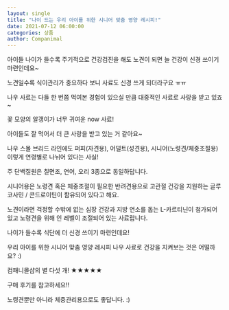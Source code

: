 ```yaml
---
layout: single
title: "나이 드는 우리 아이를 위한 시니어 맞춤 영양 레시피!"
date: 2021-07-12 06:00:00
categories: 상품
author: Companimal
---
```


아이들 나이가 들수록 주기적으로 건강검진을 해도 노견이 되면 늘 건강이 신경 쓰이기 마련인데요~

노견일수록 식이관리가 중요하다 보니 사료도 신경 쓰게 되더라구요 ㅠㅠ

나우 사료는 다들 한 번쯤 먹여본 경험이 있으실 만큼 대중적인 사료로 사랑을 받고 있죠~

꽃 모양의 알갱이가 너무 귀여운 now 사료!

아이들도 잘 먹어서 더 큰 사랑을 받고 있는 거 같아요~

나우 스몰 브리드 라인에도 퍼피(자견용), 어덜트(성견용), 시니어(노령견/체중조절용) 이렇게 연령별로 나뉘어 있다는 사실!

주 단백질원은 칠면조, 연어, 오리 3종으로 동일하답니다.

시니어용은 노령견 혹은 체중조절이 필요한 반려견용으로 고관절 건강을 지원하는 글루코사민 / 콘드로이틴이 함유되어 있다고 해요.

노견이라면 걱정할 수밖에 없는 심장 건강과 지방 연소를 돕는 L-카르티닌이 첨가되어 있고 노령견을 위해 인 레벨이 조절되어 있는 사료랍니다.

나이가 들수록 식단에 더 신경 쓰이기 마련인데요!

우리 아이를 위한 시니어 맞춤 영양 레시피 나우 사료로 건강을 지켜보는 것은 어떨까요? :)

컴패니몰샵의 별 다섯 개! ★★★★★

구매 후기를 참고하세요!!

노령견뿐만 아니라 체중관리용으로도 좋답니다. :)

